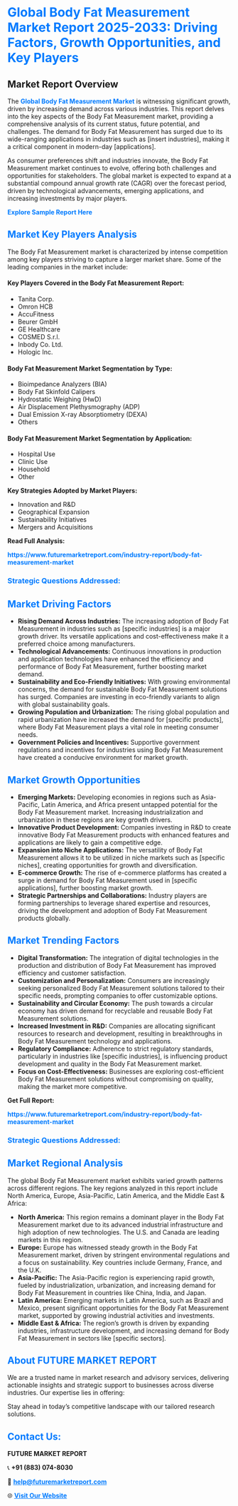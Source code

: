 <h1 style="color: #007BFF;">Global Body Fat Measurement Market Report 2025-2033: Driving Factors, Growth Opportunities, and Key Players</h1>

<section id="overview">
<h2>Market Report Overview</h2>
<p>The <a href="https://www.futuremarketreport.com/industry-report/body-fat-measurement-market" style="color: #007BFF; text-decoration: none;"><strong>Global Body Fat Measurement Market</strong></a> is witnessing significant growth, driven by increasing demand across various industries. This report delves into the key aspects of the Body Fat Measurement market, providing a comprehensive analysis of its current status, future potential, and challenges. The demand for Body Fat Measurement has surged due to its wide-ranging applications in industries such as [insert industries], making it a critical component in modern-day [applications].</p>
<p>As consumer preferences shift and industries innovate, the Body Fat Measurement market continues to evolve, offering both challenges and opportunities for stakeholders. The global market is expected to expand at a substantial compound annual growth rate (CAGR) over the forecast period, driven by technological advancements, emerging applications, and increasing investments by major players.</p>
</section>

<section id="overview">
<p><a href="https://www.futuremarketreport.com/request-sample/reportId=62565" style="color: #007BFF; text-decoration: none;"><strong>Explore Sample Report Here</strong></a></p>
</section>

<section id="key-players">
<h2 style="color: #007BFF;">Market Key Players Analysis</h2>
<p>The Body Fat Measurement market is characterized by intense competition among key players striving to capture a larger market share. Some of the leading companies in the market include:</p>
<h4>Key Players Covered in the Body Fat Measurement Report:</h4>
<ul><li>Tanita Corp.</li><li>Omron HCB</li><li>AccuFitness</li><li>Beurer GmbH</li><li>GE Healthcare</li><li>COSMED S.r.l.</li><li>Inbody Co. Ltd.</li><li>Hologic Inc.</li></ul>
<h4>Body Fat Measurement Market Segmentation by Type:</h4>
<ul><li>Bioimpedance Analyzers (BIA)</li><li>Body Fat Skinfold Calipers</li><li>Hydrostatic Weighing (HwD)</li><li>Air Displacement Plethysmography (ADP)</li><li>Dual Emission X-ray Absorptiometry (DEXA)</li><li>Others</li></ul>

<h4>Body Fat Measurement Market Segmentation by Application:</h4>
<ul><li>Hospital Use</li><li>Clinic Use</li><li>Household</li><li>Other</li></ul>
<p><strong>Key Strategies Adopted by Market Players:</strong></p>
<ul>
<li>Innovation and R&D</li>
<li>Geographical Expansion</li>
<li>Sustainability Initiatives</li>
<li>Mergers and Acquisitions</li>
</ul>
</section>

<section>
<p><strong>Read Full Analysis: </strong></p><a href="https://www.futuremarketreport.com/industry-report/body-fat-measurement-market" style="color: #007BFF; text-decoration: none;"><strong>https://www.futuremarketreport.com/industry-report/body-fat-measurement-market</strong></a>
<h3 style="color: #007BFF;">Strategic Questions Addressed:</h3>
</section>

<section id="driving-factors">
<h2 style="color: #007BFF;">Market Driving Factors</h2>
<ul>
<li><strong>Rising Demand Across Industries:</strong> The increasing adoption of Body Fat Measurement in industries such as [specific industries] is a major growth driver. Its versatile applications and cost-effectiveness make it a preferred choice among manufacturers.</li>
<li><strong>Technological Advancements:</strong> Continuous innovations in production and application technologies have enhanced the efficiency and performance of Body Fat Measurement, further boosting market demand.</li>
<li><strong>Sustainability and Eco-Friendly Initiatives:</strong> With growing environmental concerns, the demand for sustainable Body Fat Measurement solutions has surged. Companies are investing in eco-friendly variants to align with global sustainability goals.</li>
<li><strong>Growing Population and Urbanization:</strong> The rising global population and rapid urbanization have increased the demand for [specific products], where Body Fat Measurement plays a vital role in meeting consumer needs.</li>
<li><strong>Government Policies and Incentives:</strong> Supportive government regulations and incentives for industries using Body Fat Measurement have created a conducive environment for market growth.</li>
</ul>
</section>

<section id="growth-opportunities">
<h2 style="color: #007BFF;">Market Growth Opportunities</h2>
<ul>
<li><strong>Emerging Markets:</strong> Developing economies in regions such as Asia-Pacific, Latin America, and Africa present untapped potential for the Body Fat Measurement market. Increasing industrialization and urbanization in these regions are key growth drivers.</li>
<li><strong>Innovative Product Development:</strong> Companies investing in R&D to create innovative Body Fat Measurement products with enhanced features and applications are likely to gain a competitive edge.</li>
<li><strong>Expansion into Niche Applications:</strong> The versatility of Body Fat Measurement allows it to be utilized in niche markets such as [specific niches], creating opportunities for growth and diversification.</li>
<li><strong>E-commerce Growth:</strong> The rise of e-commerce platforms has created a surge in demand for Body Fat Measurement used in [specific applications], further boosting market growth.</li>
<li><strong>Strategic Partnerships and Collaborations:</strong> Industry players are forming partnerships to leverage shared expertise and resources, driving the development and adoption of Body Fat Measurement products globally.</li>
</ul>
</section>

<section id="trending-factors">
<h2 style="color: #007BFF;">Market Trending Factors</h2>
<ul>
<li><strong>Digital Transformation:</strong> The integration of digital technologies in the production and distribution of Body Fat Measurement has improved efficiency and customer satisfaction.</li>
<li><strong>Customization and Personalization:</strong> Consumers are increasingly seeking personalized Body Fat Measurement solutions tailored to their specific needs, prompting companies to offer customizable options.</li>
<li><strong>Sustainability and Circular Economy:</strong> The push towards a circular economy has driven demand for recyclable and reusable Body Fat Measurement solutions.</li>
<li><strong>Increased Investment in R&D:</strong> Companies are allocating significant resources to research and development, resulting in breakthroughs in Body Fat Measurement technology and applications.</li>
<li><strong>Regulatory Compliance:</strong> Adherence to strict regulatory standards, particularly in industries like [specific industries], is influencing product development and quality in the Body Fat Measurement market.</li>
<li><strong>Focus on Cost-Effectiveness:</strong> Businesses are exploring cost-efficient Body Fat Measurement solutions without compromising on quality, making the market more competitive.</li>
</ul>
</section>

<section>
<p><strong>Get Full Report: </strong></p><a href="https://www.futuremarketreport.com/industry-report/body-fat-measurement-market" style="color: #007BFF; text-decoration: none;"><strong>https://www.futuremarketreport.com/industry-report/body-fat-measurement-market</strong></a>
<h3 style="color: #007BFF;">Strategic Questions Addressed:</h3>
</section>


<section id="regional-analysis">
<h2 style="color: #007BFF;">Market Regional Analysis</h2>
<p>The global Body Fat Measurement market exhibits varied growth patterns across different regions. The key regions analyzed in this report include North America, Europe, Asia-Pacific, Latin America, and the Middle East & Africa:</p>
<ul>
<li><strong>North America:</strong> This region remains a dominant player in the Body Fat Measurement market due to its advanced industrial infrastructure and high adoption of new technologies. The U.S. and Canada are leading markets in this region.</li>
<li><strong>Europe:</strong> Europe has witnessed steady growth in the Body Fat Measurement market, driven by stringent environmental regulations and a focus on sustainability. Key countries include Germany, France, and the U.K.</li>
<li><strong>Asia-Pacific:</strong> The Asia-Pacific region is experiencing rapid growth, fueled by industrialization, urbanization, and increasing demand for Body Fat Measurement in countries like China, India, and Japan.</li>
<li><strong>Latin America:</strong> Emerging markets in Latin America, such as Brazil and Mexico, present significant opportunities for the Body Fat Measurement market, supported by growing industrial activities and investments.</li>
<li><strong>Middle East & Africa:</strong> The region’s growth is driven by expanding industries, infrastructure development, and increasing demand for Body Fat Measurement in sectors like [specific sectors].</li>
</ul>
</section>

<footer>
<h2 style="color: #007BFF;">About FUTURE MARKET REPORT</h2>
<p>We are a trusted name in market research and advisory services, delivering actionable insights and strategic support to businesses across diverse industries. Our expertise lies in offering:</p>

<p>Stay ahead in today’s competitive landscape with our tailored research solutions.</p>

<h2 style="color: #007BFF;">Contact Us:</h2>
<p><strong>FUTURE MARKET REPORT</strong></p>
<p>📞 <strong>+91 (883) 074-8030</strong></p>
<p>📧 <strong><a href="mailto:help@futuremarketreport.com" style="color: #007BFF;">help@futuremarketreport.com</a></strong></p>
<p>🌐 <strong><a href="https://www.futuremarketreport.com/" style="color: #007BFF;">Visit Our Website</a></strong></p>
</footer>